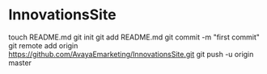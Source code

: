InnovationsSite
===============
touch README.md
git init
git add README.md
git commit -m "first commit"
git remote add origin https://github.com/AvayaEmarketing/InnovationsSite.git
git push -u origin master
